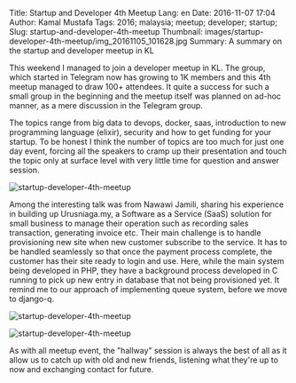 Title: Startup and Developer 4th Meetup
Lang: en
Date: 2016-11-07 17:04
Author: Kamal Mustafa
Tags: 2016; malaysia; meetup; developer; startup;
Slug: startup-and-developer-4th-meetup
Thumbnail: images/startup-developer-4th-meetup/img_20161105_101628.jpg
Summary: A summary on the startup and developer meetup in KL

This weekend I managed to join a developer meetup in KL. The group,
which started in Telegram now has growing to 1K members and this 4th
meetup managed to draw 100+ attendees. It quite a success for such a
small group in the beginning and the meetup itself was planned on ad-hoc
manner, as a mere discussion in the Telegram group.

The topics range from big data to devops, docker, saas, introduction to
new programming language (elixir), security and how to get funding for
your startup. To be honest I think the number of topics are too much for
just one day event, forcing all the speakers to cramp up their
presentation and touch the topic only at surface level with very little
time for question and answer session.

![startup-developer-4th-meetup]({filename}/images/startup-developer-4th-meetup/img_20161105_101628.jpg)

Among the interesting talk was from Nawawi Jamili, sharing his
experience in building up Urusniaga.my, a Software as a Service (SaaS)
solution for small business to manage their operation such as recording
sales transaction, generating invoice etc. Their main challenge is to
handle provisioning new site when new customer subscribe to the service.
It has to be handled seamlessly so that once the payment process
complete, the customer has their site ready to login and use. Here,
while the main system being developed in PHP, they have a background
process developed in C running to pick up new entry in database that not
being provisioned yet. It remind me to our approach of implementing
queue system, before we move to django-q.

![startup-developer-4th-meetup]({filename}/images/startup-developer-4th-meetup/img_20161105_135742.jpg)

![startup-developer-4th-meetup]({filename}/images/startup-developer-4th-meetup/whatsapp-image-2016-11-06-at-2-30-45-pm.jpeg)

As with all meetup event, the "hallway" session is always the best of
all as it allow us to catch up with old and new friends, listening what
they're up to now and exchanging contact for future.
